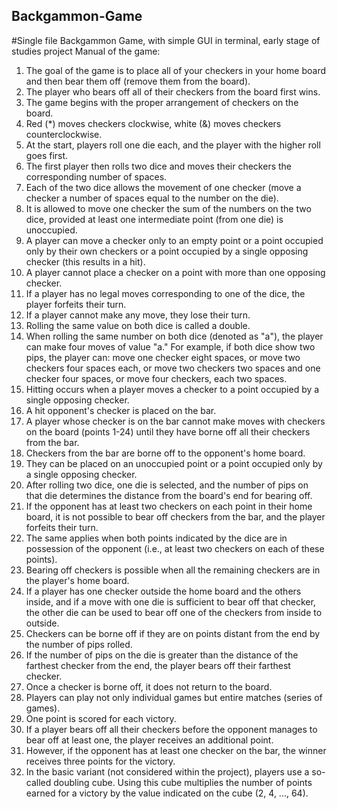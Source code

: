 ## Backgammon-Game
#Single file Backgammon Game, with simple GUI in terminal, early stage of studies project
Manual of the game:
1. The goal of the game is to place all of your checkers in your home board and then bear them off (remove them from the board).
2. The player who bears off all of their checkers from the board first wins.
3. The game begins with the proper arrangement of checkers on the board.
4. Red (*) moves checkers clockwise, white (&) moves checkers counterclockwise.
5. At the start, players roll one die each, and the player with the higher roll goes first.
6. The first player then rolls two dice and moves their checkers the corresponding number of spaces.
7. Each of the two dice allows the movement of one checker (move a checker a number of spaces equal to the number on the die).
8. It is allowed to move one checker the sum of the numbers on the two dice, provided at least one intermediate point (from one die) is unoccupied.
9. A player can move a checker only to an empty point or a point occupied only by their own checkers or a point occupied by a single opposing checker (this results in a hit).
10. A player cannot place a checker on a point with more than one opposing checker.
11. If a player has no legal moves corresponding to one of the dice, the player forfeits their turn.
12. If a player cannot make any move, they lose their turn.
13. Rolling the same value on both dice is called a double.
14. When rolling the same number on both dice (denoted as "a"), the player can make four moves of value "a."
    For example, if both dice show two pips, the player can: move one checker eight spaces, or move two checkers four spaces each, or move two checkers two spaces and one checker four spaces, or move four checkers, each two spaces.
15. Hitting occurs when a player moves a checker to a point occupied by a single opposing checker.
16. A hit opponent's checker is placed on the bar.
17. A player whose checker is on the bar cannot make moves with checkers on the board (points 1-24) until they have borne off all their checkers from the bar.
18. Checkers from the bar are borne off to the opponent's home board.
19. They can be placed on an unoccupied point or a point occupied only by a single opposing checker.
20. After rolling two dice, one die is selected, and the number of pips on that die determines the distance from the board's end for bearing off.
21. If the opponent has at least two checkers on each point in their home board, it is not possible to bear off checkers from the bar, and the player forfeits their turn.
22. The same applies when both points indicated by the dice are in possession of the opponent (i.e., at least two checkers on each of these points).
23. Bearing off checkers is possible when all the remaining checkers are in the player's home board.
24. If a player has one checker outside the home board and the others inside, and if a move with one die is sufficient to bear off that checker, the other die can be used to bear off one of the checkers from inside to outside.
25. Checkers can be borne off if they are on points distant from the end by the number of pips rolled.
26. If the number of pips on the die is greater than the distance of the farthest checker from the end, the player bears off their farthest checker.
27. Once a checker is borne off, it does not return to the board.
28. Players can play not only individual games but entire matches (series of games).
29. One point is scored for each victory.
30. If a player bears off all their checkers before the opponent manages to bear off at least one, the player receives an additional point.
31. However, if the opponent has at least one checker on the bar, the winner receives three points for the victory.
32. In the basic variant (not considered within the project), players use a so-called doubling cube. Using this cube multiplies the number of points earned for a victory by the value indicated on the cube (2, 4, ..., 64).
